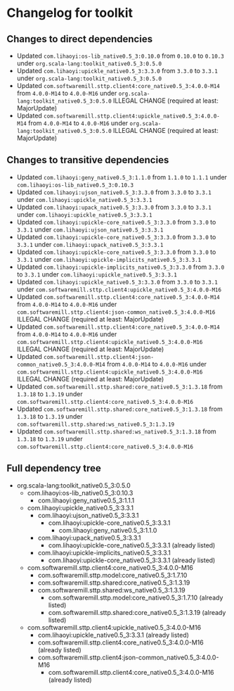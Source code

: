 # Changelog for toolkit

## Changes to direct dependencies
 - Updated `com.lihaoyi:os-lib_native0.5_3:0.10.0` from `0.10.0` to `0.10.3` under `org.scala-lang:toolkit_native0.5_3:0.5.0`
 - Updated `com.lihaoyi:upickle_native0.5_3:3.3.0` from `3.3.0` to `3.3.1` under `org.scala-lang:toolkit_native0.5_3:0.5.0`
 - Updated `com.softwaremill.sttp.client4:core_native0.5_3:4.0.0-M14` from `4.0.0-M14` to `4.0.0-M16` under `org.scala-lang:toolkit_native0.5_3:0.5.0` ILLEGAL CHANGE (required at least: MajorUpdate)
 - Updated `com.softwaremill.sttp.client4:upickle_native0.5_3:4.0.0-M14` from `4.0.0-M14` to `4.0.0-M16` under `org.scala-lang:toolkit_native0.5_3:0.5.0` ILLEGAL CHANGE (required at least: MajorUpdate)

## Changes to transitive dependencies
 - Updated `com.lihaoyi:geny_native0.5_3:1.1.0` from `1.1.0` to `1.1.1` under `com.lihaoyi:os-lib_native0.5_3:0.10.3`
 - Updated `com.lihaoyi:ujson_native0.5_3:3.3.0` from `3.3.0` to `3.3.1` under `com.lihaoyi:upickle_native0.5_3:3.3.1`
 - Updated `com.lihaoyi:upack_native0.5_3:3.3.0` from `3.3.0` to `3.3.1` under `com.lihaoyi:upickle_native0.5_3:3.3.1`
 - Updated `com.lihaoyi:upickle-core_native0.5_3:3.3.0` from `3.3.0` to `3.3.1` under `com.lihaoyi:ujson_native0.5_3:3.3.1`
 - Updated `com.lihaoyi:upickle-core_native0.5_3:3.3.0` from `3.3.0` to `3.3.1` under `com.lihaoyi:upack_native0.5_3:3.3.1`
 - Updated `com.lihaoyi:upickle-core_native0.5_3:3.3.0` from `3.3.0` to `3.3.1` under `com.lihaoyi:upickle-implicits_native0.5_3:3.3.1`
 - Updated `com.lihaoyi:upickle-implicits_native0.5_3:3.3.0` from `3.3.0` to `3.3.1` under `com.lihaoyi:upickle_native0.5_3:3.3.1`
 - Updated `com.lihaoyi:upickle_native0.5_3:3.3.0` from `3.3.0` to `3.3.1` under `com.softwaremill.sttp.client4:upickle_native0.5_3:4.0.0-M16`
 - Updated `com.softwaremill.sttp.client4:core_native0.5_3:4.0.0-M14` from `4.0.0-M14` to `4.0.0-M16` under `com.softwaremill.sttp.client4:json-common_native0.5_3:4.0.0-M16` ILLEGAL CHANGE (required at least: MajorUpdate)
 - Updated `com.softwaremill.sttp.client4:core_native0.5_3:4.0.0-M14` from `4.0.0-M14` to `4.0.0-M16` under `com.softwaremill.sttp.client4:upickle_native0.5_3:4.0.0-M16` ILLEGAL CHANGE (required at least: MajorUpdate)
 - Updated `com.softwaremill.sttp.client4:json-common_native0.5_3:4.0.0-M14` from `4.0.0-M14` to `4.0.0-M16` under `com.softwaremill.sttp.client4:upickle_native0.5_3:4.0.0-M16` ILLEGAL CHANGE (required at least: MajorUpdate)
 - Updated `com.softwaremill.sttp.shared:core_native0.5_3:1.3.18` from `1.3.18` to `1.3.19` under `com.softwaremill.sttp.client4:core_native0.5_3:4.0.0-M16`
 - Updated `com.softwaremill.sttp.shared:core_native0.5_3:1.3.18` from `1.3.18` to `1.3.19` under `com.softwaremill.sttp.shared:ws_native0.5_3:1.3.19`
 - Updated `com.softwaremill.sttp.shared:ws_native0.5_3:1.3.18` from `1.3.18` to `1.3.19` under `com.softwaremill.sttp.client4:core_native0.5_3:4.0.0-M16`

## Full dependency tree

 - org.scala-lang:toolkit_native0.5_3:0.5.0
   - com.lihaoyi:os-lib_native0.5_3:0.10.3
     - com.lihaoyi:geny_native0.5_3:1.1.1
   - com.lihaoyi:upickle_native0.5_3:3.3.1
     - com.lihaoyi:ujson_native0.5_3:3.3.1
       - com.lihaoyi:upickle-core_native0.5_3:3.3.1
         - com.lihaoyi:geny_native0.5_3:1.1.0
     - com.lihaoyi:upack_native0.5_3:3.3.1
       - com.lihaoyi:upickle-core_native0.5_3:3.3.1 (already listed)
     - com.lihaoyi:upickle-implicits_native0.5_3:3.3.1
       - com.lihaoyi:upickle-core_native0.5_3:3.3.1 (already listed)
   - com.softwaremill.sttp.client4:core_native0.5_3:4.0.0-M16
     - com.softwaremill.sttp.model:core_native0.5_3:1.7.10
     - com.softwaremill.sttp.shared:core_native0.5_3:1.3.19
     - com.softwaremill.sttp.shared:ws_native0.5_3:1.3.19
       - com.softwaremill.sttp.model:core_native0.5_3:1.7.10 (already listed)
       - com.softwaremill.sttp.shared:core_native0.5_3:1.3.19 (already listed)
   - com.softwaremill.sttp.client4:upickle_native0.5_3:4.0.0-M16
     - com.lihaoyi:upickle_native0.5_3:3.3.1 (already listed)
     - com.softwaremill.sttp.client4:core_native0.5_3:4.0.0-M16 (already listed)
     - com.softwaremill.sttp.client4:json-common_native0.5_3:4.0.0-M16
       - com.softwaremill.sttp.client4:core_native0.5_3:4.0.0-M16 (already listed)

